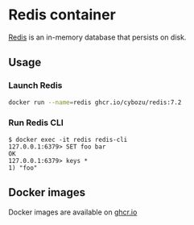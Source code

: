 # Redis container

[Redis](https://redis.io/) is an in-memory database that persists on disk.

## Usage

### Launch Redis

```bash
docker run --name=redis ghcr.io/cybozu/redis:7.2
```

### Run Redis CLI

```console
$ docker exec -it redis redis-cli
127.0.0.1:6379> SET foo bar
OK
127.0.0.1:6379> keys *
1) "foo"
```

## Docker images

Docker images are available on [ghcr.io](https://github.com/cybozu/neco-containers/pkgs/container/redis)
